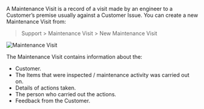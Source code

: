 A Maintenance Visit is a record of a visit made by an engineer to a
Customer’s premise usually against a Customer Issue. You can create a new
Maintenance Visit from:

> Support > Maintenance Visit > New Maintenance Visit

![Maintenance Visit](assets/manual_erpnext_com/old_images/erpnext/maintenance-visit.png)

The Maintenance Visit contains information about the:

  * Customer.
  * The Items that were inspected / maintenance activity was carried out on.
  * Details of actions taken.
  * The person who carried out the actions.
  * Feedback from the Customer.

